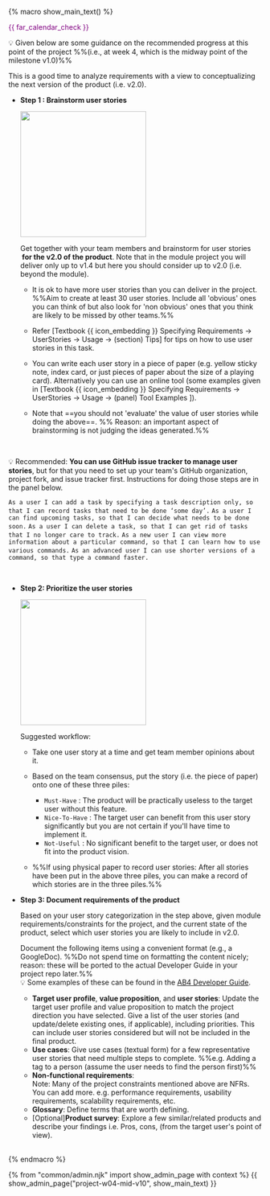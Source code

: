 {% macro show_main_text() %}
<div id="main">

<div id="title">

</div>
<div id="body">

<p class="lead" style="color: purple"><md>{{ far_calendar_check }} <include src="project-timeline.md#mid-v10-overview" inline /></md></p>

:bulb: Given below are some guidance on the recommended progress at this point of the project %%(i.e., at week 4, which is the midway point of the milestone v1.0)%%

This is a good time to analyze requirements with a view to conceptualizing the next version of the product (i.e. v2.0).

* **Step 1 : Brainstorm user stories**

  <img src="{{baseUrl}}/admin/images/v00.png" width="250px">

  Get together with your team members and <trigger trigger="click" for="modal:v10-brainstorming">brainstorm</trigger> for <trigger trigger="click" for="modal:v10-userstories">user stories</trigger> **&nbsp;for the v2.0 of the product**. Note that in the module project you will deliver only up to v1.4 but here you should consider up to v2.0 (i.e. beyond the module).

  * It is ok to have more user stories than you can deliver in the project. %%Aim to create at least 30 user stories. Include all 'obvious' ones you can think of but also look for 'non obvious' ones that you think are likely to be missed by other teams.%%
  
  * Refer <trigger trigger="click" for="modal:v10-userstoryusagetips">[Textbook {{ icon_embedding }} Specifying Requirements → UserStories →  Usage → (section) Tips]</trigger> for tips on how to use user stories in this task.
  
  * You can write each user story in a piece of paper (e.g. yellow sticky note, index card, or just pieces of paper about the size of a playing card). Alternatively you can use an online tool (some examples given in <trigger trigger="click" for="modal:v10-onlinetools">[Textbook {{ icon_embedding }} Specifying Requirements → UserStories → Usage → (panel) Tool Examples ]</trigger>).<br>

  * Note that ==you should not 'evaluate' the value of user stories while doing the above==. %%&nbsp;Reason: an important aspect of brainstorming is not judging the ideas generated.%%


<modal large title="Textbook {{ icon_embedding }}" id="modal:v10-brainstorming">
  <include src="../book/gatheringRequirements/brainstorming/unit-inElsewhere-asFlat.md" boilerplate/>
</modal>

<modal large title="Textbook {{ icon_embedding }}" id="modal:v10-userstories">
  <include src="../book/specifyingRequirements/userStories/introduction/unit-inElsewhere-asFlat.md" boilerplate/>
</modal> 

<modal large title="Textbook {{ icon_embedding }} Specifying Requirements → UserStories → Usage → (panel)Tool Examples" id="modal:v10-onlinetools">
  <include src="../book/specifyingRequirements/userStories/usage/tools.md"/>
</modal>

<modal large title="Textbook {{ icon_embedding }} Specifying Requirements → UserStories →  Usage → (section) Tips" id="modal:v10-userstoryusagetips">
  <include src="../book/specifyingRequirements/userStories/usage/text.md#usageTips"/>
</modal>

<div class="indented-level3">
<box>

:bulb: Recommended: **You can use GitHub issue tracker to manage user stories**, but for that you need to set up your team's GitHub organization, project fork, and issue tracker first. Instructions for doing those steps are in the panel below.

<panel header="%%Admin {{ icon_embedding }} Appendix E: GitHub (extract)%%">
  <include src="appendixE-gitHub.md#organization-setup"/>
  <include src="appendixE-gitHub.md#repo-setup"/>
  <include src="appendixE-gitHub.md#issue-tracker-setup"/>
  <include src="appendixE-gitHub.md#project-schedule-tracking"/>
</panel>

</box>

<panel header="{{ icon_example }} User Story examples (from a different product)" minimized>

`As a user I can add a task by specifying a task description only, so that I can record tasks that need to be done ‘some day’.`
`As a user I can find upcoming tasks, so that I can decide what needs to be done soon.`
`As a user I can delete a task, so that I can get rid of tasks that I no longer care to track.`
`As a new user I can view more information about a particular command, so that I can learn how to use various commands.`
`As an advanced user I can use shorter versions of a command, so that type a command faster.`

</panel>
</div>

<br>

* **Step 2: Prioritize the user stories**

  <img src="{{baseUrl}}/admin/images/userstories.png" width="250px">
  
  Suggested workflow:
  
  * Take one user story at a time and get team member opinions about it.
  * Based on the team consensus, put the story (i.e. the piece of paper) onto one of these three piles:
  
    * `Must-Have` : The product will be practically useless to the target user without this feature.
    * `Nice-To-Have` : The target user can benefit from this user story significantly but you are not certain if you'll have time to implement it.
    * `Not-Useful` : No significant benefit to the target user, or does not fit into the product vision.
  
  * %%If using physical paper to record user stories: After all stories have been put in the above three piles, you can make a record of which stories are in the three piles.%%

* **Step 3: Document requirements of the product** 

  Based on your user story categorization in the step above, given module requirements/constraints for the project, and the current state of the product, select which user stories you are likely to include in v2.0.

  Document the following items using a convenient format (e.g., a GoogleDoc). %%Do not spend time on formatting the content nicely; reason: these will be ported to the actual Developer Guide in your project repo later.%%<br>
  :bulb: Some examples of these can be found in the [AB4 Developer Guide]({{module_org}}/addressbook-level4/blob/master/docs/DeveloperGuide.adoc#product-scope).

  * **Target user profile**, **value proposition**, and <trigger trigger="click" for="modal:v10-userstories">**user stories**</trigger>: Update the target user profile and value proposition to match the project direction you have selected. Give a list of the user stories (and update/delete existing ones, if applicable), including priorities. This can include user stories considered but will not be included in the final product.
  * <trigger trigger="click" for="modal:v10-usecases">**Use cases**</trigger>: Give use cases (textual form) for a few representative user stories that need multiple steps to complete. %%e.g. Adding a tag to a person (assume the user needs to find the person first)%%   
  * <trigger trigger="click" for="modal:v10-nfr">**Non-functional requirements**</trigger>:  
    Note: Many of the project constraints mentioned above are NFRs. You can add more. e.g. performance requirements, usability requirements, scalability requirements, etc.
  * <trigger trigger="click" for="modal:v10-glossary">**Glossary**</trigger>: Define terms that are worth defining.
  *  [Optional]<trigger trigger="click" for="modal:v10-prodsurveys">**Product survey**</trigger>: Explore a few similar/related products and describe your findings i.e. Pros, cons, (from the target user's point of view). 

<modal large title="Textbook {{ icon_embedding }} Specifying Requirements → Use Cases" id="modal:v10-usecases">
  <include src="../book/specifyingRequirements/useCases/introduction/unit-inElsewhere-asFlat.md" boilerplate />
</modal>

<modal large title="Textbook {{ icon_embedding }}" id="modal:v10-nfr">
  <include src="../book/requirements/nonFunctionalRequirements/unit-inElsewhere-asFlat.md" boilerplate/>
</modal>

<modal title="Textbook {{ icon_embedding }}" id="modal:v10-glossary">
  <include src="../book/specifyingRequirements/glossary/what/unit-inElsewhere-asFlat.md" boilerplate/>
</modal>

<modal title="Textbook {{ icon_embedding }}" id="modal:v10-prodsurveys">
  <include src="../book/gatheringRequirements/productSurveys/unit-inElsewhere-asFlat.md" boilerplate/>
</modal>

</div>
</div>
{% endmacro %}

{% from "common/admin.njk" import show_admin_page with context %}
{{ show_admin_page("project-w04-mid-v10", show_main_text) }}
